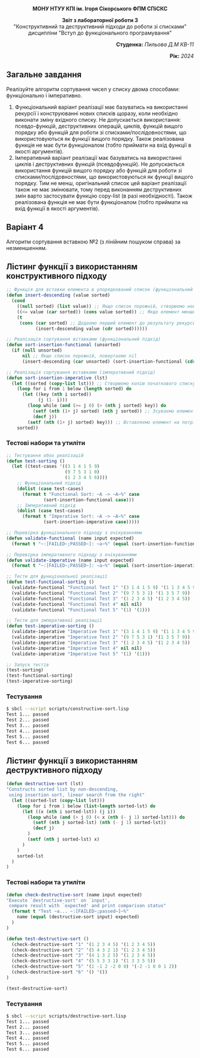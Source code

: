 <p align="center"><b>МОНУ НТУУ КПІ ім. Ігоря Сікорського ФПМ СПіСКС</b></p>
<p align="center">
<b>Звіт з лабораторної роботи 3</b><br/>
"Конструктивний та деструктивний підходи до роботи зі списками"<br/>
дисципліни "Вступ до функціонального програмування"
</p>
<p align="right"><b>Студенка:</b> <i>Пильова Д.М КВ-11</i><p>
<p align="right"><b>Рік:</b> <i>2024</i><p>

## Загальне завдання
Реалізуйте алгоритм сортування чисел у списку двома способами: функціонально і
імперативно.
1. Функціональний варіант реалізації має базуватись на використанні рекурсії і
конструюванні нових списків щоразу, коли необхідно виконати зміну вхідного списку.
Не допускається використання: псевдо-функцій, деструктивних операцій, циклів,
функцій вищого порядку або функцій для роботи зі списками/послідовностями, що
використовуються як функції вищого порядку. Також реалізована функція не має
бути функціоналом (тобто приймати на вхід функції в якості аргументів).
2. Імперативний варіант реалізації має базуватись на використанні циклів і
деструктивних функцій (псевдофункцій). Не допускається використання функцій
вищого порядку або функцій для роботи зі списками/послідовностями, що
використовуються як функції вищого порядку. Тим не менш, оригінальний список
цей варіант реалізації також не має змінювати, тому перед виконанням
деструктивних змін варто застосувати функцію copy-list (в разі необхідності).
Також реалізована функція не має бути функціоналом (тобто приймати на вхід
функції в якості аргументів).
## Варіант 4
Алгоритм сортування вставкою №2 (з лінійним пошуком справа) за незменшенням.

## Лістинг функції з використанням конструктивного підходу
```lisp
;; Функція для вставки елемента в упорядкований список (функціональний підхід)
(defun insert-descending (value sorted)
  (cond
    ((null sorted) (list value)) ;; Якщо список порожній, створюємо новий список з елементом
    ((<= value (car sorted)) (cons value sorted)) ;; Якщо елемент менший або рівний першому, вставляємо на початок
    (t
     (cons (car sorted) ;; Додаємо перший елемент до результату рекурсивного виклику
           (insert-descending value (cdr sorted))))))

;; Реалізація сортування вставками (функціональний підхід)
(defun sort-insertion-functional (unsorted)
  (if (null unsorted)
      nil ;; Якщо список порожній, повертаємо nil
      (insert-descending (car unsorted) (sort-insertion-functional (cdr unsorted)))))

;; Реалізація сортування вставками (імперативний підхід)
(defun sort-insertion-imperative (lst)
  (let ((sorted (copy-list lst))) ;; Створюємо копію початкового списку
    (loop for i from 1 below (length sorted) do
      (let ((key (nth i sorted))
            (j (1- i)))
        (loop while (and (>= j 0) (> (nth j sorted) key)) do
          (setf (nth (1+ j) sorted) (nth j sorted)) ;; Зсуваємо елементи вправо
          (decf j))
        (setf (nth (1+ j) sorted) key))) ;; Вставляємо елемент на потрібну позицію
    sorted))


```
### Тестові набори та утиліти
```lisp
;; Тестування обох реалізацій
(defun test-sorting ()
  (let ((test-cases '((3 1 4 1 5 9)
                      (9 7 5 3 1 0)
                      (1 2 3 4 5 6))))
    ;; Функціональний підхід
    (dolist (case test-cases)
      (format t "Functional Sort: ~A -> ~A~%" case
              (sort-insertion-functional case)))
    ;; Імперативний підхід
    (dolist (case test-cases)
      (format t "Imperative Sort: ~A -> ~A~%" case
              (sort-insertion-imperative case)))))

;; Перевірка функціонального підходу з очікуваннями
(defun validate-functional (name input expected)
  (format t "~:[FAILED~;PASSED~]: ~a~%" (equal (sort-insertion-functional input) expected) name))

;; Перевірка імперативного підходу з очікуваннями
(defun validate-imperative (name input expected)
  (format t "~:[FAILED~;PASSED~]: ~a~%" (equal (sort-insertion-imperative input) expected) name))

;; Тести для функціональної реалізації
(defun test-functional-sorting ()
  (validate-functional "Functional Test 1" '(3 1 4 1 5 9) '(1 1 3 4 5 9))
  (validate-functional "Functional Test 2" '(9 7 5 3 1) '(1 3 5 7 9))
  (validate-functional "Functional Test 3" '(1 2 3 4 5) '(1 2 3 4 5))
  (validate-functional "Functional Test 4" nil nil)
  (validate-functional "Functional Test 5" '(1) '(1)))

;; Тести для імперативної реалізації
(defun test-imperative-sorting ()
  (validate-imperative "Imperative Test 1" '(3 1 4 1 5 9) '(1 1 3 4 5 9))
  (validate-imperative "Imperative Test 2" '(9 7 5 3 1) '(1 3 5 7 9))
  (validate-imperative "Imperative Test 3" '(1 2 3 4 5) '(1 2 3 4 5))
  (validate-imperative "Imperative Test 4" nil nil)
  (validate-imperative "Imperative Test 5" '(1) '(1)))

;; Запуск тестів
(test-sorting)
(test-functional-sorting)
(test-imperative-sorting)
```
### Тестування
```bash
$ sbcl --script scripts/constructive-sort.lisp 
Test 1... passed
Test 2... passed
Test 3... passed
Test 4... passed
Test 5... passed
Test 6... passed
```
## Лістинг функції з використанням деструктивного підходу
```lisp
(defun destructive-sort (lst)
"Constructs sorted list by non-descending,
 using insertion sort, linear search from the right"
  (let ((sorted-lst (copy-list lst)))
    (loop for i from 1 below (list-length sorted-lst) do
      (let ((x (nth i sorted-lst)) (j i))
        (loop while (and (> j 0) (< x (nth (- j 1) sorted-lst))) do
          (setf (nth j sorted-lst) (nth (- j 1) sorted-lst))
          (decf j)
        )
        (setf (nth j sorted-lst) x)
      )
    )
    sorted-lst
  )
)
```
### Тестові набори та утиліти
```lisp
(defun check-destructive-sort (name input expected)
"Execute `destructive-sort' on `input',
 compare result with `expected' and print comparison status"
  (format t "Test ~a... ~:[FAILED~;passed~]~%"
    name (equal (destructive-sort input) expected) 
  )
)

(defun test-destructive-sort ()
  (check-destructive-sort "1" '(1 2 3 4 5) '(1 2 3 4 5))
  (check-destructive-sort "2" '(5 4 3 2 1) '(1 2 3 4 5))
  (check-destructive-sort "3" '(4 1 3 2 5) '(1 2 3 4 5))
  (check-destructive-sort "4" '(5 5 3 3 1) '(1 3 3 5 5))
  (check-destructive-sort "5" '(1 -1 2 -2 0 0) '(-2 -1 0 0 1 2))
  (check-destructive-sort "6" '() '())
)

(test-destructive-sort)
```
### Тестування
```bash
$ sbcl --script scripts/destructive-sort.lisp 
Test 1... passed
Test 2... passed
Test 3... passed
Test 4... passed
Test 5... passed
Test 6... passed
```
